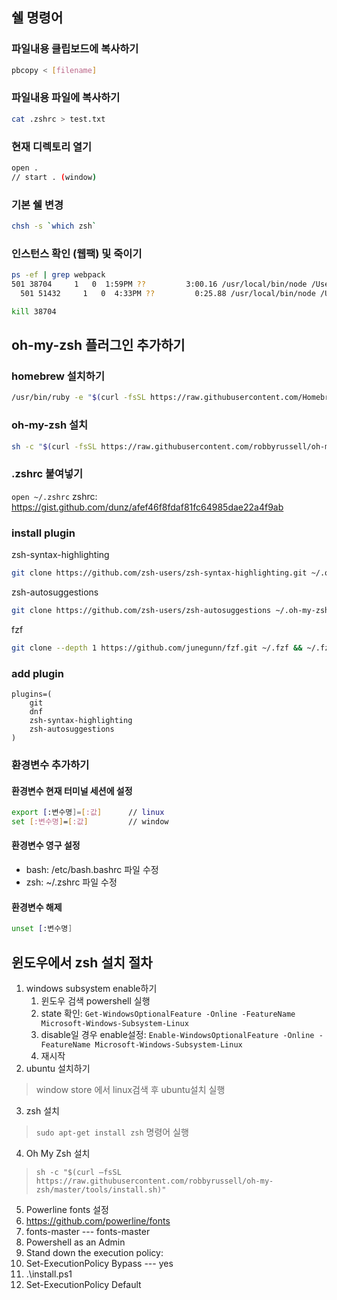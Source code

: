 ## 쉘 명령어

### 파일내용 클립보드에 복사하기
```sh
pbcopy < [filename]
```

### 파일내용 파일에 복사하기
```sh
cat .zshrc > test.txt
```

### 현재 디렉토리 열기
```sh
open .
// start . (window)
```

### 기본 쉘 변경
```sh
chsh -s `which zsh`
```

### 인스턴스 확인 (웹팩) 및 죽이기
```sh
ps -ef | grep webpack
501 38704     1   0  1:59PM ??         3:00.16 /usr/local/bin/node /Users/djlee/local/test/node_modules/.bin/webpack-dev-server --config config/v2/webpack.config.dev.js --open
  501 51432     1   0  4:33PM ??         0:25.88 /usr/local/bin/node /Users/djlee/local/test/node_modules/.bin/webpack-dev-server --config config/v2/webpack.config.dev.js --open

kill 38704
```

## oh-my-zsh 플러그인 추가하기
### homebrew 설치하기
```sh
/usr/bin/ruby -e "$(curl -fsSL https://raw.githubusercontent.com/Homebrew/install/master/install)"
```
### oh-my-zsh 설치
```sh
sh -c "$(curl -fsSL https://raw.githubusercontent.com/robbyrussell/oh-my-zsh/master/tools/install.sh)"

```

### .zshrc 붙여넣기
`open ~/.zshrc`
zshrc: https://gist.github.com/dunz/afef46f8fdaf81fc64985dae22a4f9ab

### install plugin
zsh-syntax-highlighting
```sh
git clone https://github.com/zsh-users/zsh-syntax-highlighting.git ~/.oh-my-zsh/custom/plugins/zsh-syntax-highlighting
```

zsh-autosuggestions
```sh
git clone https://github.com/zsh-users/zsh-autosuggestions ~/.oh-my-zsh/custom/plugins/zsh-autosuggestions
```

fzf
```sh
git clone --depth 1 https://github.com/junegunn/fzf.git ~/.fzf && ~/.fzf/install
```

### add plugin
```
plugins=(
	git
	dnf
	zsh-syntax-highlighting
	zsh-autosuggestions
)
```

### 환경변수 추가하기

#### 환경변수 현재 터미널 세션에 설정

```sh
export [:변수명]=[:값]		// linux
set [:변수명]=[:값]			// window
```

#### 환경변수 영구 설정
- bash: /etc/bash.bashrc 파일 수정
- zsh: ~/.zshrc 파일 수정

#### 환경변수 해제
```sh
unset [:변수명]
```

## 윈도우에서 zsh 설치 절차
1. windows subsystem enable하기
	1. 윈도우 검색 powershell 실행
	2. state 확인: `Get-WindowsOptionalFeature -Online -FeatureName Microsoft-Windows-Subsystem-Linux`
	3. disable일 경우 enable설정: `Enable-WindowsOptionalFeature -Online -FeatureName Microsoft-Windows-Subsystem-Linux`
	4. 재시작
2. ubuntu 설치하기
  > window store 에서 linux검색 후 ubuntu설치 실행 
3. zsh 설치
  > `sudo apt-get install zsh` 명령어 실행
4. Oh My Zsh 설치
  > `sh -c "$(curl –fsSL https://raw.githubusercontent.com/robbyrussell/oh-my-zsh/master/tools/install.sh)"`
5. Powerline fonts 설정
  1. https://github.com/powerline/fonts
  2. fonts-master --- fonts-master
  3. Powershell as an Admin
  4. Stand down the execution policy:
  5. Set-ExecutionPolicy Bypass --- yes
  6. .\install.ps1
  7. Set-ExecutionPolicy Default
